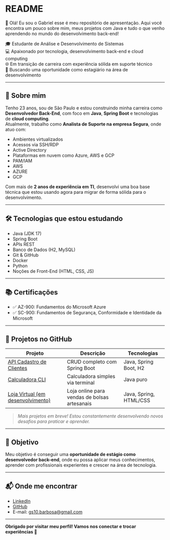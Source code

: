 # README 

👋 Olá! Eu sou o Gabriel esse é meu repositório de apresentação. Aqui você encontra um pouco sobre mim, meus projetos com Java e tudo o que venho aprendendo no mundo do desenvolvimento back-end!

🎓 Estudante de Análise e Desenvolvimento de Sistemas  
💻 Apaixonado por tecnologia, desenvolvimento back-end e cloud computing  
🌐 Em transição de carreira com experiência sólida em suporte técnico  
🚀 Buscando uma oportunidade como estagiário na área de desenvolvimento

---

## 🚀 Sobre mim

Tenho 23 anos, sou de São Paulo e estou construindo minha carreira como **Desenvolvedor Back-End**, com foco em **Java**, **Spring Boot** e tecnologias de **cloud computing**.  
Atualmente, trabalho como **Analista de Suporte na empresa Segura**, onde atuo com:

- Ambientes virtualizados  
- Acessos via SSH/RDP  
- Active Directory  
- Plataformas em nuvem como Azure, AWS e GCP
- PAM/IAM
- AWS
- AZURE
- GCP

Com mais de **2 anos de experiência em TI**, desenvolvi uma boa base técnica que estou usando agora para migrar de forma sólida para o desenvolvimento.

---

## 🛠️ Tecnologias que estou estudando

- Java (JDK 17)
- Spring Boot
- APIs REST
- Banco de Dados (H2, MySQL)
- Git & GitHub
- Docker 
- Python 
- Noções de Front-End (HTML, CSS, JS)

---

## 📚 Certificações

- ✅ AZ-900: Fundamentos do Microsoft Azure  
- ✅ SC-900: Fundamentos de Segurança, Conformidade e Identidade da Microsoft  
  

---

## 🧠 Projetos no GitHub

| Projeto | Descrição | Tecnologias |
|--------|-----------|-------------|
| [API Cadastro de Clientes](https://github.com/gabrielsb-dev/api-clientes) | CRUD completo com Spring Boot | Java, Spring Boot, H2 |
| [Calculadora CLI](https://github.com/gabrielsb-dev/calculadora-java) | Calculadora simples via terminal | Java puro |
| [Loja Virtual (em desenvolvimento)](https://github.com/gabrielsb-dev/loja-virtual) | Loja online para vendas de bolsas artesanais | Java, Spring, HTML/CSS |

> *Mais projetos em breve! Estou constantemente desenvolvendo novos desafios para praticar e aprender.*

---

## 🎯 Objetivo

Meu objetivo é conseguir uma **oportunidade de estágio como desenvolvedor back-end**, onde eu possa aplicar meus conhecimentos, aprender com profissionais experientes e crescer na área de tecnologia.

---

## 📬 Onde me encontrar

- [LinkedIn](https://www.linkedin.com/in/gabriielbarbosa)
- [GitHub](https://github.com/gabrielsb-dev)
- E-mail: gs10.barbosa@gmail.com

---

**Obrigado por visitar meu perfil! Vamos nos conectar e trocar experiências 🚀**

